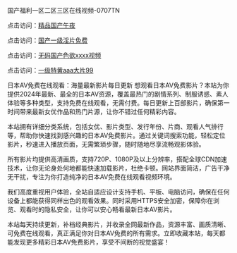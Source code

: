 国产福利一区二区三区在线视频-0707TN

点击访问：<a href="https://tfda.pages.dev/">精品国产午夜</a>

点击访问：<a href="https://gda-c7m.pages.dev/">国产一级淫片免费</a>

点击访问：<a href="https://gfd-5xg.pages.dev/">无码国产色欲xxxx视频</a>

点击访问：<a href="https://fdhf-454.pages.dev/">一级特黄aaa大片99</a>

日本AV免费在线观看：海量最新影片每日更新
想观看日本AV免费影片？本站为你提供2024年最新、最全的日本AV资源，覆盖最热门的剧情系列、制服诱惑、素人体验等多种类型，支持免费在线观看，无需付费。每日更新上百部影片，确保第一时间带来最新女优作品和热门片源，让你不错过任何精彩内容。

本站拥有详细分类系统，包括女优、影片类型、发行年份、片商、观看人气排行等，帮助你快速找到感兴趣的日本AV免费影片。通过关键词搜索功能，轻松定位影片，秒速进入播放页面，无需繁琐步骤，随时随地尽享流畅观影体验。

所有影片均提供高清画质，支持720P、1080P及以上分辨率，搭配全球CDN加速技术，让你无论身处何地都能快速加载影片，杜绝卡顿。网站界面简洁，广告干净无干扰，专注为你打造纯净的日本AV免费在线观看视频环境。

我们高度重视用户体验，全站自适应设计支持手机、平板、电脑访问，确保在任何设备上都能获得同样出色的观看效果。同时采用HTTPS安全加密，保障你在浏览、观看时的隐私安全，让你可以安心畅看最新日本AV影片。

本站每天持续更新，补档经典影片，并收录全网最新作品，资源丰富、画质清晰、可免费在线观看，真正满足你对日本AV免费的所有需求。立即收藏本站，每天都能发现更多精彩日本AV免费影片，享受不间断的视觉盛宴！

<span style="display:none;">[Canonical link] ( https://github.com/dth2611/14000 ）</span>
